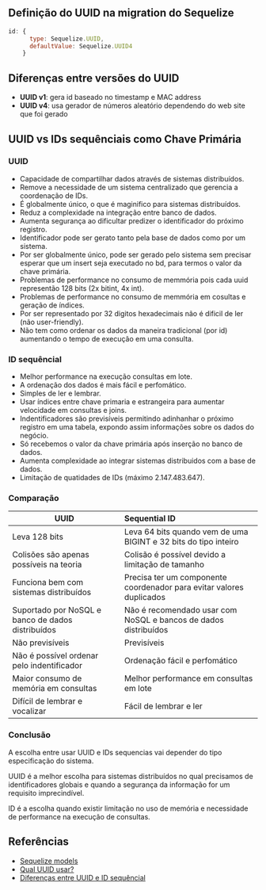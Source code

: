 ## Definição do UUID na migration do Sequelize

```javascript
id: {
      type: Sequelize.UUID,
      defaultValue: Sequelize.UUID4
    }
```

## Diferenças entre versões do UUID

  - **UUID v1**: gera id baseado no timestamp e MAC address
  - **UUID v4**: usa gerador de números aleatório dependendo do web site que foi gerado


## **UUID vs IDs sequênciais como Chave Primária**

### UUID

- Capacidade de compartilhar dados através de sistemas distribuídos.
- Remove a necessidade de um sistema centralizado que gerencia a coordenação de IDs.
- É globalmente único, o que é maginifico para sistemas distribuídos.
- Reduz a complexidade na integração entre banco de dados.
- Aumenta segurança ao dificultar predizer o identificador do próximo registro.
- Identificador pode ser gerato tanto pela base de dados como por um sistema.
- Por ser globalmente único, pode ser gerado pelo sistema sem precisar esperar que um insert seja executado no bd, para termos o valor da chave primária.
- Problemas de performance no consumo de memmória pois cada uuid representão 128 bits (2x bitint, 4x int).
- Problemas de performance no consumo de memmória em cosultas e geração de índices.
- Por ser representado por 32 digitos hexadecimais não é dificil de ler (não user-friendly).
- Não tem como ordenar os dados da maneira tradicional (por id) aumentando o tempo de execução em uma consulta.

### ID sequêncial

- Melhor performance na execução consultas em lote.
- A ordenação dos dados é mais fácil e perfomático.
- Simples de ler e lembrar.
- Usar índices entre chave primaria e estrangeira para aumentar velocidade em consultas e joins.
- Indentificadores são previsíveis permitindo adinhanhar o próximo registro em uma tabela, expondo assim informações sobre os dados do negócio.
- Só recebemos o valor da chave primária após inserção no banco de dados.
- Aumenta complexidade ao integrar sistemas distribuidos com a base de dados.
- Limitação de quatidades de IDs (máximo 2.147.483.647).

### Comparação

| UUID                                              | Sequential ID                                                        |
| ------------------------------------------------- | :------------------------------------------------------------------- |
| Leva 128 bits                                     | Leva 64 bits quando vem de uma BIGINT e 32 bits do tipo inteiro      |
| Colisões são apenas possíveis na teoria           | Colisão é possível devido a limitação de tamanho                     |
| Funciona bem com sistemas distribuídos            | Precisa ter um componente coordenador para evitar valores duplicados |
| Suportado por NoSQL e banco de dados distribuídos | Não é recomendado usar com NoSQL e bancos de dados distribuídos      |
| Não previsíveis                                   | Previsíveis                                                          |
| Não é possível ordenar pelo indentificador        | Ordenação fácil e perfomático                                        |
| Maior consumo de memória em consultas             | Melhor performance em consultas em lote                              |
| Difícil de lembrar e vocalizar                    | Fácil de lembrar e ler                                               |

### Conclusão

A escolha entre usar UUID e IDs sequencias vai depender do tipo especificação do sistema.

UUID é a melhor escolha para sistemas distribuídos no qual precisamos de identificadores globais e quando a segurança da informação for um requisito imprecindível.

ID é a escolha quando existir limitação no uso de memória e necessidade de performance na execução de consultas.

## Referências

- [Sequelize models](https://sequelize.org/docs/v6/core-concepts/model-basics/#uuids)
- [Qual UUID usar?](https://stackoverflow.com/questions/20342058/which-uuid-version-to-use)
- [Diferenças entre UUID e ID sequêncial](https://www.baeldung.com/uuid-vs-sequential-id-as-primary-key)